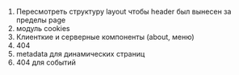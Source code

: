 1. Пересмотреть структуру layout чтобы header был вынесен за пределы page
2. модуль cookies
3. Клиенткие и серверные компоненты (about, меню)
4. 404
5. metadata для динамических страниц
6. 404 для событий